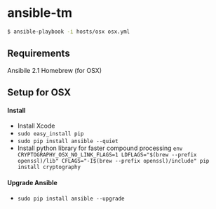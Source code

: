 # ansible-tm


```sh
$ ansible-playbook -i hosts/osx osx.yml
```

## Requirements

Ansibile 2.1
Homebrew (for OSX)

## Setup for OSX

#### Install

- Install Xcode
- `sudo easy_install pip`
- `sudo pip install ansible --quiet`
- Install python library for faster compound processing
  `env CRYPTOGRAPHY_OSX_NO_LINK_FLAGS=1 LDFLAGS="$(brew --prefix openssl)/lib" CFLAGS="-I$(brew --prefix openssl)/include" pip install cryptography`

#### Upgrade Ansible
- `sudo pip install ansible --upgrade`
